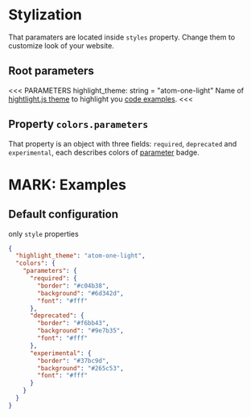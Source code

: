 
# Stylization

That paramaters are located inside `styles` property. Change them to customize look of your website.

## Root parameters

<<< PARAMETERS
highlight_theme: string = "atom-one-light"
Name of [hightlight.js theme](https://highlightjs.org/static/demo/) to highlight you [code examples](/elements/code-examples.html).
<<<

## Property `colors.parameters`

That property is an object with three fields: `required`, `deprecated` and `experimental`, each describes colors of [parameter](/elements/parameters.html) badge.

# MARK: Examples

## Default configuration

only `style` properties

```json
{
  "highlight_theme": "atom-one-light",
  "colors": {
    "parameters": {
      "required": {
        "border": "#c04b38",
        "background": "#6d342d",
        "font": "#fff"
      },
      "deprecated": {
        "border": "#f6bb43",
        "background": "#9e7b35",
        "font": "#fff"
      },
      "experimental": {
        "border": "#37bc9d",
        "background": "#265c53",
        "font": "#fff"
      }
    }
  }
}
```
